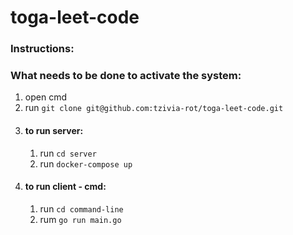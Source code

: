 ﻿# toga-leet-code
### Instructions:
### What needs to be done to activate the system:
1. open cmd
2. run  ``` git clone git@github.com:tzivia-rot/toga-leet-code.git ```
3. #### to run server:
     1. run ```cd server```
     2. run ```docker-compose up```
4. #### to run client - cmd:
   1. run ```cd command-line```
   2. rum ```go run main.go```
  
